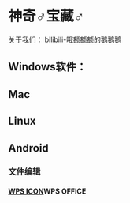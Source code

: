 # 神奇♂宝藏♂
关于我们：
bilibili-<a href="https://space.bilibili.com/2119455161">哦额额额的鹅鹅鹅</a>
## Windows软件：
## Mac
## Linux
## Android
### 文件编辑
#### [WPS ICON](/Icons/th.png)WPS OFFICE
